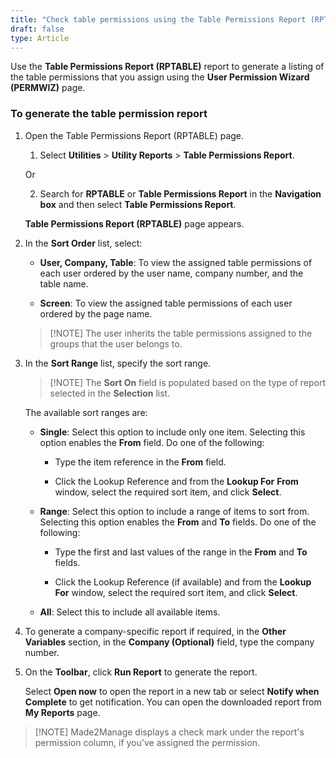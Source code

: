```yaml
---
title: "Check table permissions using the Table Permissions Report (RPTABLE)"
draft: false
type: Article
---
```


Use the **Table Permissions Report (RPTABLE)** report to generate a listing of the table permissions that you assign using the **User Permission Wizard** **(PERMWIZ)** page.

### To generate the table permission report

1. Open the Table Permissions Report (RPTABLE) page.

    1. Select **Utilities** \> **Utility Reports** \> **Table Permissions Report**.

    Or

    2. Search for **RPTABLE** or **Table Permissions Report** in the **Navigation box** and then select **Table Permissions Report**.

    **Table Permissions Report (RPTABLE)** page appears.

2. In the **Sort Order** list, select:

    - **User, Company, Table**: To view the assigned table permissions of each user ordered by the user name, company number, and the table name.

    - **Screen**: To view the assigned table permissions of each user ordered by the page name.

    >[!NOTE] The user inherits the table permissions assigned to the groups that the user belongs to.

3. In the **Sort Range** list, specify the sort range.

    >[!NOTE] The **Sort On** field is populated based on the type of report selected in the **Selection** list.

    The available sort ranges are:

    - **Single**: Select this option to include only one item. Selecting this option enables the **From** field. Do one of the following:

        - Type the item reference in the **From** field.

        - Click the Lookup Reference and from the **Lookup For** **From** window, select the required sort item, and click **Select**.

    - **Range**: Select this option to include a range of items to sort from. Selecting this option enables the **From** and **To** fields. Do one of the following:

        - Type the first and last values of the range in the **From** and **To** fields.

        - Click the Lookup Reference (if available) and from the **Lookup For** window, select the required sort item, and click **Select**.

    - **All**: Select this to include all available items.

4. To generate a company-specific report if required, in the **Other Variables** section, in the **Company (Optional)** field, type the company number.

5. On the **Toolbar**, click **Run Report** to generate the report.

    Select **Open now** to open the report in a new tab or select **Notify when Complete** to get notification. You can open the downloaded report from **My Reports** page.

>[!NOTE] Made2Manage displays a check mark under the report's permission column, if you've assigned the permission.

​
